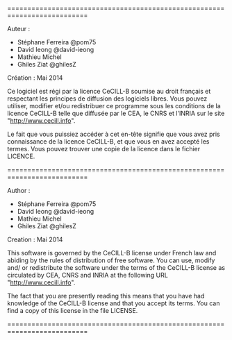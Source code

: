 

==========================================================================

Auteur : 
-  Stéphane Ferreira @pom75
-  David Ieong @david-ieong
-  Mathieu Michel
-  Ghiles Ziat @ghilesZ

Création : Mai 2014


Ce logiciel est régi par la licence CeCILL-B soumise au droit français et
respectant les principes de diffusion des logiciels libres. Vous pouvez
utiliser, modifier et/ou redistribuer ce programme sous les conditions
de la licence CeCILL-B telle que diffusée par le CEA, le CNRS et l'INRIA 
sur le site "http://www.cecill.info".

Le fait que vous puissiez accéder à cet en-tête signifie que vous avez 
pris connaissance de la licence CeCILL-B, et que vous en avez accepté les
termes. Vous pouvez trouver une copie de la licence dans le fichier LICENCE.

==========================================================================

Author : 
-  Stéphane Ferreira @pom75
-  David Ieong @david-ieong
-  Mathieu Michel
-  Ghiles Ziat @ghilesZ

Creation : Mai 2014


This software is governed by the CeCILL-B license under French law and
abiding by the rules of distribution of free software. You can  use, 
modify and/ or redistribute the software under the terms of the CeCILL-B
license as circulated by CEA, CNRS and INRIA at the following URL
"http://www.cecill.info". 

The fact that you are presently reading this means that you have had
knowledge of the CeCILL-B license and that you accept its terms. You can
find a copy of this license in the file LICENSE.

==========================================================================
